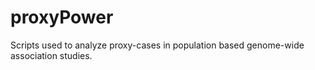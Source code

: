# proxyPower
Scripts used to analyze proxy-cases in population based genome-wide association studies.
